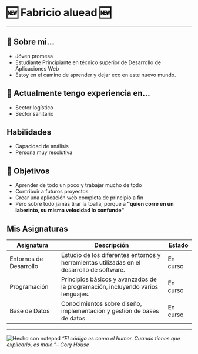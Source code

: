 # 🆕 Fabricio aluead 🆕

---

## 🐌 Sobre mi... 

- Jóven promesa
- Estudiante Principiante en técnico superior de Desarrollo de Aplicaciones Web
- Estoy en el camino de aprender y dejar eco en este nuevo mundo. 

## 👔 Actualmente tengo experiencia en...

- Sector logístico
- Sector sanitario

## Habilidades

- Capacidad de análisis
- Persona muy resolutiva

## 🎯 Objetivos

- Aprender de todo un poco y trabajar mucho de todo
- Contribuir a futuros proyectos 
- Crear una aplicación web completa de principio a fin
- Pero sobre todo jamás tirar la toalla, porque a **"quien corre en un laberinto, su misma velocidad lo confunde"**

## Mis Asignaturas 

| Asignatura             | Descripción                              | Estado     |
|------------------------|------------------------------------------|------------|
| Entornos de Desarrollo | Estudio de los diferentes entornos y herramientas utilizadas en el desarrollo de software. | En curso   |
| Programación           | Principios básicos y avanzados de la programación, incluyendo varios lenguajes. | En curso   |
| Base de Datos          | Conocimientos sobre diseño, implementación y gestión de bases de datos. | En curso   |

---

![Hecho con notepad](https://raw.githubusercontent.com/BrunnerLivio/brunnerlivio/master/images/notepad.gif) 
*“El código es como el humor. Cuando tienes que explicarlo, es malo.”– Cory House* 
